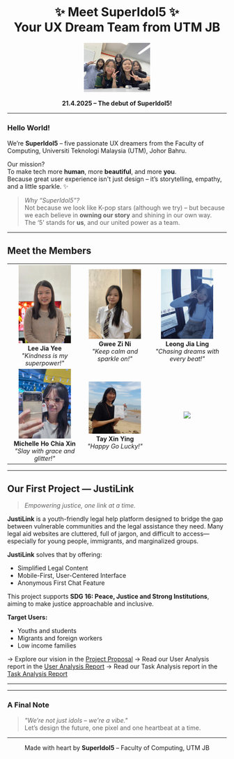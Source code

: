 <h1 align="center">✨ Meet SuperIdol5 ✨<br>Your UX Dream Team from UTM JB</h1>

<p align="center">
  <img src="superIdol.jpg" width="30%">
</p>

<p align="center"><strong>21.4.2025 – The debut of SuperIdol5!</strong></p>

---

### Hello World!

We’re **SuperIdol5** – five passionate UX dreamers from the Faculty of Computing, Universiti Teknologi Malaysia (UTM), Johor Bahru.

Our mission?  
To make tech more **human**, more **beautiful**, and more **you**.  
Because great user experience isn't just design – it’s storytelling, empathy, and a little sparkle. ✨

> _Why “SuperIdol5”?_  
Not because we look like K-pop stars (although we try) – but because we each believe in **owning our story** and shining in our own way.  
The ‘5’ stands for **us**, and our united power as a team.

---

## Meet the Members

<table align="center">
  <tr>
    <td align="center">
      <img src="Photos/jiayee.jpg" width="120"><br>
      <strong>Lee Jia Yee</strong><br>
      <em>"Kindness is my superpower!"</em>
    </td>
    <td align="center">
      <img src="Photos/Zini.jpg" width="120"><br>
      <strong>Gwee Zi Ni</strong><br>
      <em>"Keep calm and sparkle on!"</em>
    </td>
    <td align="center">
      <img src="Photos/JiaLing.jpg" width="120"><br>
      <strong>Leong Jia Ling</strong><br>
      <em>"Chasing dreams with every beat!"</em>
    </td>
  </tr>
  <tr>
    <td align="center">
      <img src="https://github.com/XinYing0905/Super-Mafia/blob/main/Photos/Michelle_github_hci.jpg" width="120"><br>
      <strong>Michelle Ho Chia Xin</strong><br>
      <em>"Slay with grace and glitter!"</em>
    </td>
    <td align="center">
      <img src="Photos/20230521_122307.jpg" width="120"><br>
      <strong>Tay Xin Ying</strong><br>
      <em>"Happy Go Lucky!"</em>
    </td>
    <td align="center">
      <img src="https://em-content.zobj.net/source/microsoft-teams/363/sparkles_2728.png" width="60"><br>
    </td>
  </tr>
</table>

---



## Our First Project — JustiLink

> _Empowering justice, one link at a time._

**JustiLink** is a youth-friendly legal help platform designed to bridge the gap between vulnerable communities and the legal assistance they need. Many legal aid websites are cluttered, full of jargon, and difficult to access—especially for young people, immigrants, and marginalized groups.

**JustiLink** solves that by offering:

- Simplified Legal Content 
- Mobile-First, User-Centered Interface
- Anonymous First Chat Feature

This project supports **SDG 16: Peace, Justice and Strong Institutions**, aiming to make justice approachable and inclusive.

**Target Users:**  
- Youths and students  
- Migrants and foreign workers  
- Low income families

→ Explore our vision in the [Project Proposal](Proposal.md)
→ Read our User Analysis report in the [User Analysis Report](UserAnalysis.md)
→ Read our Task Analysis report in the [Task Analysis Report](TaskAnalysis.md)

---


---

### A Final Note  
> _"We’re not just idols – we’re a vibe."_  
Let’s design the future, one pixel and one heartbeat at a time.

---

<p align="center">
  Made with heart by <strong>SuperIdol5</strong> – Faculty of Computing, UTM JB
</p>
